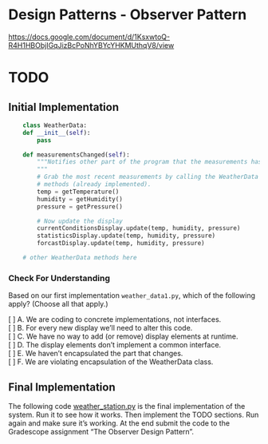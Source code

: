 # Design Patterns - Observer Pattern
https://docs.google.com/document/d/1KsxwtoQ-R4H1HBObjIGqJizBcPoNhYBYcYHKMUthqV8/view

# TODO

## Initial Implementation 
```python
    class WeatherData:
    def __init__(self):
        pass

    def measurementsChanged(self):
        """Notifies other part of the program that the measurements has been updated.
        """
        # Grab the most recent measurements by calling the WeatherData's getter
        # methods (already implemented).
        temp = getTemperature()
        humidity = getHumidity()
        pressure = getPressure()

        # Now update the display
        currentConditionsDisplay.update(temp, humidity, pressure)
        statisticsDisplay.update(temp, humidity, pressure)
        forcastDisplay.update(temp, humidity, pressure)

    # other WeatherData methods here
```

### Check For Understanding
Based on our first implementation `weather_data1.py`, which of the following apply? (Choose all that apply.)

[ ] A. We are coding to concrete implementations, not interfaces.  
[ ] B. For every new display we’ll need to alter this code.  
[ ] C. We have no way to add (or remove) display elements at runtime.  
[ ] D. The display elements don’t implement a common interface.  
[ ] E. We haven’t encapsulated the part that changes.  
[ ] F. We are violating encapsulation of the WeatherData class.  

## Final Implementation
The following code [weather_station.py](weather_station.py) is the final implementation of the system. Run it to see how it works. Then implement the TODO sections. Run again and make sure it’s working. At the end submit the code to the Gradescope assignment “The Observer Design Pattern”.
